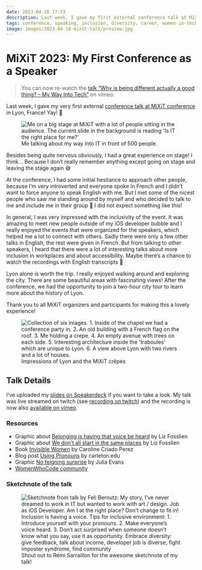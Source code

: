 ```yaml
---
date: 2023-04-18 17:53
description: Last week, I gave my first external conference talk at MiXiT conference in Lyon, France! Yay! 🥳 Besides being quite nervous obviously, I had a great experience on stage!
tags: conference, speaking, inclusion, diversity, career, women-in-tech
image: images/2023-04-18-mixit-talk/preview.jpg
---
```

# MiXiT 2023: My First Conference as a Speaker

> You can now re-watch the [talk “Why is being different actually a good thing? – My Way Into Tech”](https://vimeo.com/819077754) on vimeo.

Last week, I gave my very first external [conference talk at MiXiT conference](https://mixitconf.org/2023/why-is-being-different-actually-a-good-thing-my-way-into-tech) in Lyon, France! Yay! 🥳

<figure>
    <img src="../../images/2023-04-18-mixit-talk/talk.jpg" alt="Me on a big stage at MiXiT with a lot of people sitting in the audience. The current slide in the background is reading 'Is IT the right place for me?'" />
    <figcaption>Me talking about my way into IT in front of 500 people.</figcaption>
</figure>

Besides being quite nervous obviously, I had a great experience on stage! I think... Because I don’t really remember anything except going on stage and leaving the stage again 😅

At the conference, I had some initial hesitance to approach other people, because I’m very introverted and everyone spoke in French and I didn’t want to force anyone to speak English with me. But I met some of the nicest people who saw me standing around by myself and who decided to talk to me and include me in their group 🧡 I did not expect something like this!

In general, I was very impressed with the inclusivity of the event. It was amazing to meet new people outside of my iOS developer bubble and I really enjoyed the events that were organized for the speakers, which helped me a lot to connect with others. Sadly there were only a few other talks in English, the rest were given in French. But from talking to other speakers, I heard that there were a lot of interesting talks about more inclusion in workplaces and about accessibility. Maybe there’s a chance to watch the recordings with English transcripts 🤞

Lyon alone is worth the trip. I really enjoyed walking around and exploring the city. There are some beautiful areas with fascinating views! After the conference, we had the opportunity to join a two-hour city tour to learn more about the history of Lyon.

Thank you to all MiXiT organizers and participants for making this a lovely experience!

<figure>
    <img src="../../images/2023-04-18-mixit-talk/lyon.jpg" alt="Collection of six images. 1. Inside of the chapel we had a conference party in. 2. An old building with a French flag on the roof. 3. Me holding a crepe. 4. An empty avenue with trees on each side. 5. Interesting architecture inside the 'traboules' which are unique to Lyon. 6. A view above Lyon with two rivers and a lot of houses." />
    <figcaption>Impressions of Lyon and the MiXiT crêpes</figcaption>
</figure>

## Talk Details

I’ve uploaded my [slides on Speakerdeck](https://speakerdeck.com/fbernutz/why-is-being-different-actually-a-good-thing) if you want to take a look. My talk was live streamed on twitch (see [recording on twitch](https://www.twitch.tv/videos/1796259396)) and the recording is now also [available on vimeo](https://vimeo.com/819077754).

### Resources

- Graphic about [Belonging is having that voice be heard](https://www.instagram.com/p/CpNytKmLlw4/) by Liz Fosslien
- Graphic about [We don’t all start in the same places](https://www.instagram.com/p/Cb-g7H0JWa8/) by Liz Fosslien
- Book [Invisible Women](https://carolinecriadoperez.com/book/invisible-women/) by Caroline Criado Perez
- Blog post [Using Pronouns](https://www.carleton.edu/gender-sexuality-center/students/pronoun/) by carleton.edu
- Graphic [No feigning surprise](https://twitter.com/b0rk/status/846864384731365376) by Julia Evans
- [WomenWhoCode community](https://www.womenwhocode.com/)

### Sketchnote of the talk

<figure>
    <img src="../../images/2023-04-18-mixit-talk/sketchnote.jpg" alt="Sketchnote from talk by Feli Bernutz: My story, I’ve never dreamed to work in IT but wanted to work with art / design. Job as iOS Developer. Am I at the right place? Don’t change to fit in! Inclusion is having a voice. Tips for inclusive environment: 1. Introduce yourself with your pronouns. 2. Make everyone’s voice heard. 3. Don’t act surprised when someone doesn’t know what you say, use it as opportunity. Embrace diversity: give feedback, talk about income, developer job is diverse, fight imposter syndrome, find community" />
    <figcaption>Shout out to Rémi Sarraillon for the awesome sketchnote of my talk!</figcaption>
</figure>
